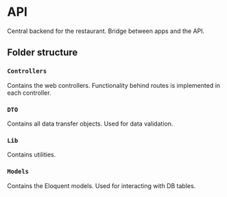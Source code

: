 # API

Central backend for the restaurant. Bridge between apps and the API.

## Folder structure

### `Controllers`

Contains the web controllers. Functionality behind routes is implemented in each controller.

### `DTO`

Contains all data transfer objects. Used for data validation.

### `Lib`

Contains utilities.

### `Models`

Contains the Eloquent models. Used for interacting with DB tables.